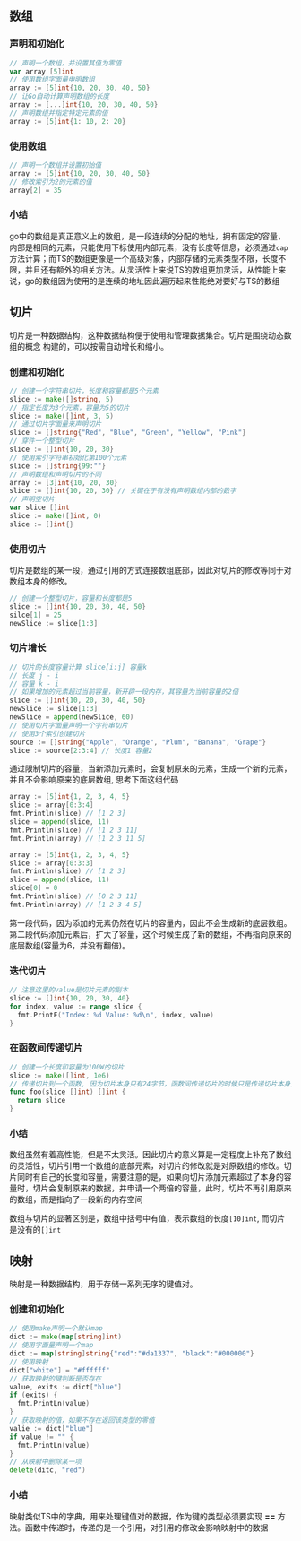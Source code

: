 ## 数组
### 声明和初始化
```go
// 声明一个数组，并设置其值为零值
var array [5]int
// 使用数组字面量申明数组
array := [5]int{10, 20, 30, 40, 50}
// 让Go自动计算声明数组的长度
array := [...]int{10, 20, 30, 40, 50}
// 声明数组并指定特定元素的值
array := [5]int{1: 10, 2: 20}
```

### 使用数组
```go
// 声明一个数组并设置初始值
array := [5]int{10, 20, 30, 40, 50}
// 修改索引为2的元素的值
array[2] = 35
```
### 小结
go中的数组是真正意义上的数组，是一段连续的分配的地址，拥有固定的容量，内部是相同的元素，只能使用下标使用内部元素，没有长度等信息，必须通过```cap```方法计算；而TS的数组更像是一个高级对象，内部存储的元素类型不限，长度不限，并且还有额外的相关方法。从灵活性上来说TS的数组更加灵活，从性能上来说，go的数组因为使用的是连续的地址因此遍历起来性能绝对要好与TS的数组

## 切片
切片是一种数据结构，这种数据结构便于使用和管理数据集合。切片是围绕动态数组的概念
构建的，可以按需自动增长和缩小。
### 创建和初始化
```go
// 创建一个字符串切片，长度和容量都是5个元素
slice := make([]string, 5)
// 指定长度为3个元素，容量为5的切片
slice := make([]int, 3, 5)
// 通过切片字面量来声明切片
slice := []string{"Red", "Blue", "Green", "Yellow", "Pink"}
// 穿件一个整型切片
slice := []int{10, 20, 30}
// 使用索引字符串初始化第100个元素
slice := []string{99:""}
// 声明数组和声明切片的不同
array := [3]int{10, 20, 30}
slice := []int{10, 20, 30} // 关键在于有没有声明数组内部的数字
// 声明空切片
var slice []int
slice := make([]int, 0)
slice := []int{}
```
### 使用切片
切片是数组的某一段，通过引用的方式连接数组底部，因此对切片的修改等同于对数组本身的修改。
```go
// 创建一个整型切片，容量和长度都是5
slice := []int{10, 20, 30, 40, 50}
silce[1] = 25
newSlice := slice[1:3]
```

### 切片增长
```go
// 切片的长度容量计算 slice[i:j] 容量k
// 长度 j - i
// 容量 k - i
// 如果增加的元素超过当前容量，新开辟一段内存，其容量为当前容量的2倍
slice := []int{10, 20, 30, 40, 50}
newSlice := slice[1:3]
newSlice = append(newSlice, 60)
// 使用切片字面量声明一个字符串切片
// 使用3个索引创建切片
source := []string{"Apple", "Orange", "Plum", "Banana", "Grape"}
slice := source[2:3:4] // 长度1 容量2
```
通过限制切片的容量，当新添加元素时，会复制原来的元素，生成一个新的元素，并且不会影响原来的底层数组, 思考下面这组代码
```go
array := [5]int{1, 2, 3, 4, 5}
slice := array[0:3:4]
fmt.Println(slice) // [1 2 3]
slice = append(slice, 11)
fmt.Println(slice) // [1 2 3 11]
fmt.Println(array) // [1 2 3 11 5]
```
```go
array := [5]int{1, 2, 3, 4, 5}
slice := array[0:3:3]
fmt.Println(slice) // [1 2 3]
slice = append(slice, 11)
slice[0] = 0
fmt.Println(slice) // [0 2 3 11]
fmt.Println(array) // [1 2 3 4 5]
```
第一段代码，因为添加的元素仍然在切片的容量内，因此不会生成新的底层数组。第二段代码添加元素后，扩大了容量，这个时候生成了新的数组，不再指向原来的底层数组(容量为6，并没有翻倍)。
### 迭代切片
```go
// 注意这里的value是切片元素的副本
slice := []int{10, 20, 30, 40}
for index, value := range slice {
  fmt.PrintF("Index: %d Value: %d\n", index, value)
}
```
### 在函数间传递切片
```go
// 创建一个长度和容量为100W的切片
slice := make([]int, 1e6)
// 传递切片到一个函数, 因为切片本身只有24字节，函数间传递切片的时候只是传递切片本身，并不是切片包含的数据
func foo(slice []int) []int {
  return slice
}
```
### 小结
数组虽然有着高性能，但是不太灵活。因此切片的意义算是一定程度上补充了数组的灵活性，切片引用一个数组的底部元素，对切片的修改就是对原数组的修改。切片同时有自己的长度和容量，需要注意的是，如果向切片添加元素超过了本身的容量时，切片会复制原来的数据，并申请一个两倍的容量，此时，切片不再引用原来的数组，而是指向了一段新的内存空间

数组与切片的显著区别是，数组中括号中有值，表示数组的长度```[10]int```, 而切片是没有的```[]int```

## 映射
映射是一种数据结构，用于存储一系列无序的键值对。
### 创建和初始化
```go
// 使用make声明一个默认map
dict := make(map[string]int)
// 使用字面量声明一个map
dict := map[string]string{"red":"#da1337", "black":"#000000"}
// 使用映射
dict["white"] = "#ffffff"
// 获取映射的键判断是否存在
value, exits := dict["blue"]
if (exits) {
  fmt.PrintLn(value)
}
// 获取映射的值，如果不存在返回该类型的零值
valie := dict["blue"]
if value != "" {
  fmt.PrintLn(value)
}
// 从映射中删除某一项
delete(ditc, "red")
```
### 小结
映射类似TS中的字典，用来处理键值对的数据，作为键的类型必须要实现 **==** 方法。函数中传递时，传递的是一个引用，对引用的修改会影响映射中的数据